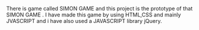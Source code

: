 There is game called SIMON GAME and this project is the prototype of that SIMON GAME . I have made this game by using HTML,CSS and mainly JVASCRIPT and i have also used a JAVASCRIPT library jQuery.
